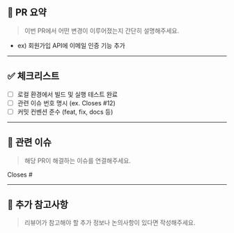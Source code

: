 ## 📝 PR 요약

> 이번 PR에서 어떤 변경이 이루어졌는지 간단히 설명해주세요.

- ex) 회원가입 API에 이메일 인증 기능 추가

---

## ✅ 체크리스트

- [ ] 로컬 환경에서 빌드 및 실행 테스트 완료
- [ ] 관련 이슈 번호 명시 (ex. Closes #12)
- [ ] 커밋 컨벤션 준수 (feat, fix, docs 등)

---

## 🔗 관련 이슈

> 해당 PR이 해결하는 이슈를 연결해주세요.

Closes #

---

## 💬 추가 참고사항

> 리뷰어가 참고해야 할 추가 정보나 논의사항이 있다면 작성해주세요.
